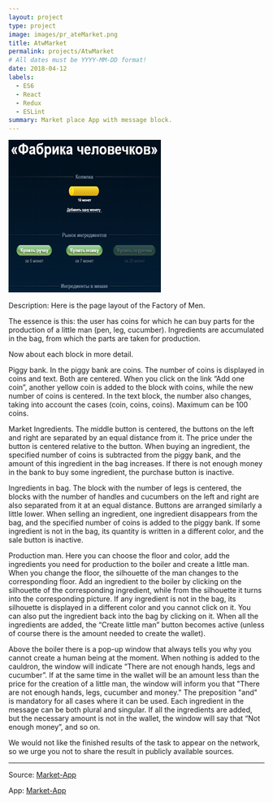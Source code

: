 ```yaml
---
layout: project
type: project
image: images/pr_ateMarket.png
title: AtwMarket
permalink: projects/AtwMarket
# All dates must be YYYY-MM-DD format!
date: 2018-04-12
labels:
  - ES6
  - React
  - Redux
  - ESLint
summary: Market place App with message block.
---
```


<img class="ui medium left floated rounded image" src="../images/pr_ateMarket.png">

Description:
Here is the page layout of the Factory of Men.

The essence is this: the user has coins for which he can buy parts for the production of a little man (pen, leg, cucumber). Ingredients are accumulated in the bag, from which the parts are taken for production.

Now about each block in more detail.

Piggy bank.
In the piggy bank are coins. The number of coins is displayed in coins and text. Both are centered. When you click on the link “Add one coin”, another yellow coin is added to the block with coins, while the new number of coins is centered. In the text block, the number also changes, taking into account the cases (coin, coins, coins). Maximum can be 100 coins.

Market Ingredients.
The middle button is centered, the buttons on the left and right are separated by an equal distance from it. The price under the button is centered relative to the button. When buying an ingredient, the specified number of coins is subtracted from the piggy bank, and the amount of this ingredient in the bag increases. If there is not enough money in the bank to buy some ingredient, the purchase button is inactive.

Ingredients in bag.
The block with the number of legs is centered, the blocks with the number of handles and cucumbers on the left and right are also separated from it at an equal distance. Buttons are arranged similarly a little lower. When selling an ingredient, one ingredient disappears from the bag, and the specified number of coins is added to the piggy bank. If some ingredient is not in the bag, its quantity is written in a different color, and the sale button is inactive.

Production man.
Here you can choose the floor and color, add the ingredients you need for production to the boiler and create a little man. When you change the floor, the silhouette of the man changes to the corresponding floor. Add an ingredient to the boiler by clicking on the silhouette of the corresponding ingredient, while from the silhouette it turns into the corresponding picture. If any ingredient is not in the bag, its silhouette is displayed in a different color and you cannot click on it. You can also put the ingredient back into the bag by clicking on it. When all the ingredients are added, the “Create little man” button becomes active (unless of course there is the amount needed to create the wallet).

Above the boiler there is a pop-up window that always tells you why you cannot create a human being at the moment. When nothing is added to the cauldron, the window will indicate “There are not enough hands, legs and cucumber”. If at the same time in the wallet will be an amount less than the price for the creation of a little man, the window will inform you that "There are not enough hands, legs, cucumber and money." The preposition "and" is mandatory for all cases where it can be used. Each ingredient in the message can be both plural and singular. If all the ingredients are added, but the necessary amount is not in the wallet, the window will say that “Not enough money”, and so on.

We would not like the finished results of the task to appear on the network, so we urge you not to share the result in publicly available sources.

<hr>
Source: <a href="https://github.com/Barklim/atw-market"><i class="large github icon "></i>Market-App</a>

App: <a href="https://barklim.github.io/atw-market/"><i class="large globe icon"></i>Market-App</a>

